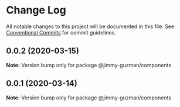 # Change Log

All notable changes to this project will be documented in this file.
See [Conventional Commits](https://conventionalcommits.org) for commit guidelines.

## 0.0.2 (2020-03-15)

**Note:** Version bump only for package @jimmy-guzman/components





## 0.0.1 (2020-03-14)

**Note:** Version bump only for package @jimmy-guzman/components
